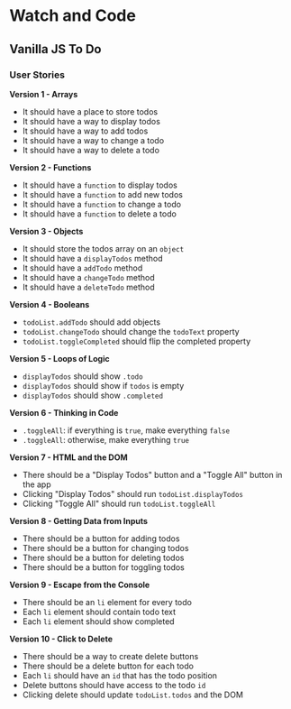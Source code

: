# Watch and Code

## Vanilla JS To Do

### User Stories

**Version 1 - Arrays**

- It should have a place to store todos
- It should have a way to display todos
- It should have a way to add todos
- It should have a way to change a todo
- It should have a way to delete a todo

**Version 2 - Functions**

- It should have a `function` to display todos
- It should have a `function` to add new todos
- It should have a `function` to change a todo
- It should have a `function` to delete a todo

**Version 3 - Objects**

- It should store the todos array on an `object`
- It should have a `displayTodos` method
- It should have a `addTodo` method
- It should have a `changeTodo` method
- It should have a `deleteTodo` method

**Version 4 - Booleans**

- `todoList.addTodo` should add objects
- `todoList.changeTodo` should change the `todoText` property
- `todoList.toggleCompleted` should flip the completed property

**Version 5 - Loops of Logic**

- `displayTodos` should show `.todo`
- `displayTodos` should show if `todos` is empty
- `displayTodos` should show `.completed`

**Version 6 - Thinking in Code**

- `.toggleAll`: if everything is `true`, make everything `false`
- `.toggleAll`: otherwise, make everything `true`

**Version 7 - HTML and the DOM**

- There should be a "Display Todos" button and a "Toggle All" button in the app
- Clicking "Display Todos" should run `todoList.displayTodos`
- Clicking "Toggle All" should run `todoList.toggleAll`

**Version 8 - Getting Data from Inputs**

- There should be a button for adding todos
- There should be a button for changing todos
- There should be a button for deleting todos
- There should be a button for toggling todos

**Version 9 - Escape from the Console**

- There should be an `li` element for every todo
- Each `li` element should contain todo text
- Each `li` element should show completed

**Version 10 - Click to Delete**

- There should be a way to create delete buttons
- There should be a delete button for each todo
- Each `li` should have an `id` that has the todo position
- Delete buttons should have access to the todo `id`
- Clicking delete should update `todoList.todos` and the DOM

